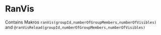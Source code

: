 <!--
@ranVis

<script>
//TODO escape parameters!!!!!!

const EXAMPLE_QUIZ_GROUP_ID = "@0";
const EXAMPLE_QUIZ_SIZE = @1;
const EXAMPLE_NUMBER_OF_VISIBLES = @2;
    
window.setTimeout(runExample,1);
function runExample() {
    showRandom(EXAMPLE_QUIZ_GROUP_ID,
               EXAMPLE_QUIZ_SIZE,
               EXAMPLE_NUMBER_OF_VISIBLES);
}

</script>
@end

@ranVisReload: <input type="button" onclick='showRandom("@0",@1,@2)' value="rerandomize @0"/>

-->

# RanVis

Contains Makros `ranVis(groupId,numberOfGroupMembers,numberOfVisibles)` and `@ranVisReload(groupId,numberOfGroupMembers,numberOfVisibles)`
